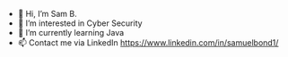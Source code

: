- 👋 Hi, I’m Sam B.
- 👀 I’m interested in Cyber Security
- 🌱 I’m currently learning Java
- 📫 Contact me via LinkedIn https://www.linkedin.com/in/samuelbond1/

<!---
samuelb0nd/samuelb0nd is a ✨ special ✨ repository because its `README.md` (this file) appears on your GitHub profile.
You can click the Preview link to take a look at your changes.
--->
